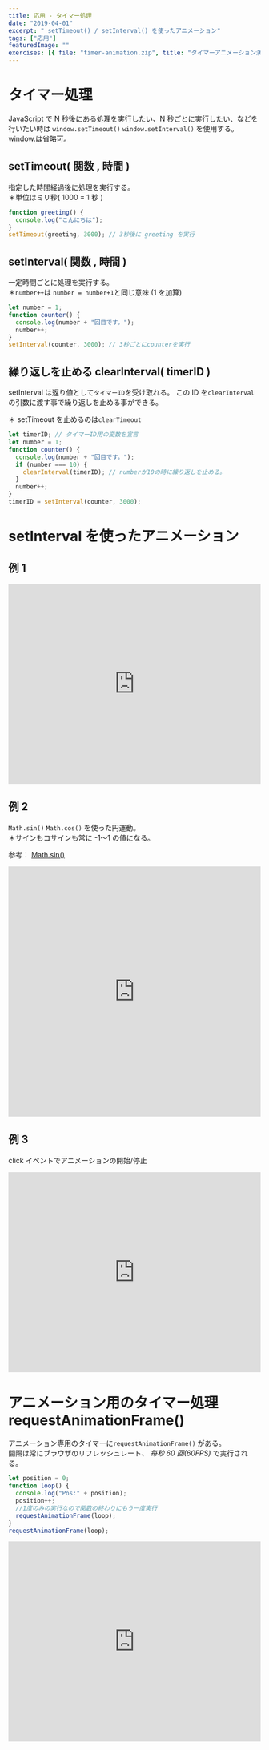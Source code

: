 ```yaml
---
title: 応用 - タイマー処理
date: "2019-04-01"
excerpt: " setTimeout() / setInterval() を使ったアニメーション"
tags: ["応用"]
featuredImage: ""
exercises: [{ file: "timer-animation.zip", title: "タイマーアニメーション演習" }]
---
```


# タイマー処理

JavaScript で N 秒後にある処理を実行したい、N 秒ごとに実行したい、などを行いたい時は
`window.setTimeout()` `window.setInterval()` を使用する。 window.は省略可。

## setTimeout( 関数 , 時間 )

指定した時間経過後に処理を実行する。  
＊単位はミリ秒( 1000 = 1 秒 )

```js
function greeting() {
  console.log("こんにちは");
}
setTimeout(greeting, 3000); // 3秒後に greeting を実行
```

## setInterval( 関数 , 時間 )

一定時間ごとに処理を実行する。  
＊`number++`は `number = number+1`と同じ意味 (1 を加算)

```js
let number = 1;
function counter() {
  console.log(number + "回目です。");
  number++;
}
setInterval(counter, 3000); // 3秒ごとにcounterを実行
```

## 繰り返しを止める clearInterval( timerID )

setInterval は返り値として`タイマーID`を受け取れる。
この ID を`clearInterval`の引数に渡す事で繰り返しを止める事ができる。

＊ setTimeout を止めるのは`clearTimeout`

```js
let timerID; // タイマーID用の変数を宣言
let number = 1;
function counter() {
  console.log(number + "回目です。");
  if (number === 10) {
    clearInterval(timerID); // numberが10の時に繰り返しを止める。
  }
  number++;
}
timerID = setInterval(counter, 3000);
```

# setInterval を使ったアニメーション

## 例 1

<iframe height="400" style="width: 100%;" scrolling="no" title="setInterval" src="https://codepen.io/RsakaiForEducation/embed/bGGVVxr?height=265&theme-id=0&default-tab=js,result" frameborder="no" allowtransparency="true" allowfullscreen="true">
  See the Pen <a href='https://codepen.io/RsakaiForEducation/pen/bGGVVxr'>setInterval</a> by R Sakai
  (<a href='https://codepen.io/RsakaiForEducation'>@RsakaiForEducation</a>) on <a href='https://codepen.io'>CodePen</a>.
</iframe>

## 例 2

`Math.sin()` `Math.cos()` を使った円運動。  
＊サインもコサインも常に -1〜1 の値になる。

参考： [Math.sin()](http://www.htmq.com/js/math_sin.shtml)

<iframe height="500" style="width: 100%;" scrolling="no" title="setInterval+sin()/cos()" src="https://codepen.io/RsakaiForEducation/embed/ZEEbbPm?height=265&theme-id=0&default-tab=js,result" frameborder="no" allowtransparency="true" allowfullscreen="true">
  See the Pen <a href='https://codepen.io/RsakaiForEducation/pen/ZEEbbPm'>setInterval+sin()/cos()</a> by R Sakai
  (<a href='https://codepen.io/RsakaiForEducation'>@RsakaiForEducation</a>) on <a href='https://codepen.io'>CodePen</a>.
</iframe>

## 例 3

click イベントでアニメーションの開始/停止

<iframe height="400" style="width: 100%;" scrolling="no" title="setInterval+event" src="https://codepen.io/RsakaiForEducation/embed/xxxwZOG?height=265&theme-id=0&default-tab=js,result" frameborder="no" allowtransparency="true" allowfullscreen="true">
  See the Pen <a href='https://codepen.io/RsakaiForEducation/pen/xxxwZOG'>setInterval+event</a> by R Sakai
  (<a href='https://codepen.io/RsakaiForEducation'>@RsakaiForEducation</a>) on <a href='https://codepen.io'>CodePen</a>.
</iframe>

# アニメーション用のタイマー処理 requestAnimationFrame()

アニメーション専用のタイマーに`requestAnimationFrame()` がある。  
間隔は常にブラウザのリフレッシュレート、 _毎秒 60 回(60FPS)_ で実行される。

```js
let position = 0;
function loop() {
  console.log("Pos:" + position);
  position++;
  //1度のみの実行なので関数の終わりにもう一度実行
  requestAnimationFrame(loop);
}
requestAnimationFrame(loop);
```

<iframe height="400" style="width: 100%;" scrolling="no" title="requestAnimationFrame" src="https://codepen.io/RsakaiForEducation/embed/dyyYGmW?height=265&theme-id=0&default-tab=js,result" frameborder="no" allowtransparency="true" allowfullscreen="true">
  See the Pen <a href='https://codepen.io/RsakaiForEducation/pen/dyyYGmW'>requestAnimationFrame</a> by R Sakai
  (<a href='https://codepen.io/RsakaiForEducation'>@RsakaiForEducation</a>) on <a href='https://codepen.io'>CodePen</a>.
</iframe>
